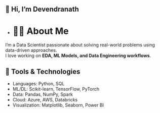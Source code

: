 ## 👋 Hi, **I’m Devendranath**
- # 👩‍💻 About Me
I’m a Data Scientist passionate about solving real-world problems using data-driven approaches.  
I love working on **EDA, ML Models, and Data Engineering workflows**.
 
## 🔧 Tools & Technologies
- Languages: Python, SQL
- ML/DL: Scikit-learn, TensorFlow, PyTorch
- Data: Pandas, NumPy, Spark
- Cloud: Azure, AWS, Databricks
- Visualization: Matplotlib, Seaborn, Power BI

<!---
Devroyal1/Devroyal1 is a ✨ special ✨ repository because its `README.md` (this file) appears on your GitHub profile.
You can click the Preview link to take a look at your changes.
--->
